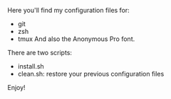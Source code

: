 Here you'll find my configuration files for:
  - git
  - zsh
  - tmux
And also the Anonymous Pro font.

There are two scripts:
  - install.sh
  - clean.sh: restore your previous configuration files

Enjoy!
